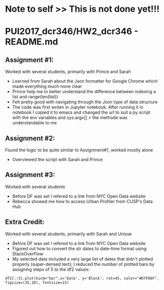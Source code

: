 # Note to self >> This is not done yet!!!

# PUI2017_dcr346/HW2_dcr346 - README.md

## Assignment #1:

Worked with several students, primarily with Prince and Sarah 
- Learned from Sarah about the Json formatter for Google Chrome which made everything much more clear
- Prince help me to better understand the difference between indexing a list and range(len(list))
- Felt pretty good with navigating through the Json type of data structure
- The code was first writen in Jupyter notebook. After running it in notebook I copied it to emacs and changed the url to suit a py script with the env variables and sys.argv[] > the methode was understandable to me

## Assignment #2:

Found the logic to be quite similar to Assignment#1, worked mostly alone
- Overviewed the script with Sarah and Prince

## Assignment #3:

Worked with several students 
- Before DF was set I refered to a link from NYC Open Data website
- Rebecca showed me how to access Urban Profiler from CUSP's Data Hub

## Extra Credit:

Worked with several students, primarily with Sarah and Unisse 
- Before DF was set I refered to a link from NYC Open Data website
- Figured out how to convert the str dates to date-time format using StackOverFlow
- My selected data included a very large list of dates that didn't plotted properly (super-densed text); I reduced the number of plotted bars by assigning steps of 5 to the df2 values:

```
df2[::5].plot(kind="bar",x='Date', y='Block', rot=45, color="#D7F08F", figsize=(35,10), fontsize=15)
```
